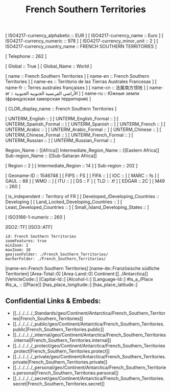 ﻿---
type: Country
tags:
- geo/Country
SpocWebEntityId: 27030
isDeleted: false
confidential: public
license: CC BY-SA 4.0
isReadOnly: false
source: https://datahub.io/core/country-codes
cssclasses: Country
publish: true
title: French Southern Territories
linkTitle: 
keywords: 
layout: 
draft: false
publishDate: 
expiryDate: 
aliases:
- TF
- ATF
- French Southern Territories
- Territorio de las Tierras Australes Francesas
- Terres australes françaises
- الأراضي الفرنسية الجنوبية الجنوبية
- 法属南方领地
- Южные земли (французская заморская территория)
- 
Languages:
- fr
---


[	ISO4217-currency_alphabetic	 :: EUR ] 
[	ISO4217-currency_name	 :: Euro ] 
[	ISO4217-currency_numeric	 :: 978 ] 
[	ISO4217-currency_minor_unit	 :: 2 ] 
[	ISO4217-currency_country_name	 :: FRENCH SOUTHERN TERRITORIES ] 

[	Telephone	 :: 262 ] 

[	Global	 :: True ] 
[	Global_Name	 :: World ] 

[	name	 :: French Southern Territories ] 
[	name-en	 :: French Southern Territories ] 
[	name-es	 :: Territorio de las Tierras Australes Francesas ] 
[	name-fr	 :: Terres australes françaises ] 
[	name-cn	 :: 法属南方领地 ] 
[	name-ar	 :: الأراضي الفرنسية الجنوبية الجنوبية ] 
[	name-ru	 :: Южные земли (французская заморская территория) ] 

[	CLDR_display_name	 :: French Southern Territories ] 

[	UNTERM_English	 ::  ] 
[	UNTERM_English_Formal	 ::  ] 
[	UNTERM_Spanish_Formal	 ::  ] 
[	UNTERM_Spanish	 ::  ] 
[	UNTERM_French	 ::  ] 
[	UNTERM_Arabic	 ::  ] 
[	UNTERM_Arabic_Formal	 ::  ] 
[	UNTERM_Chinese	 ::  ] 
[	UNTERM_Chinese_Formal	 ::  ] 
[	UNTERM_French_Formal	 ::  ] 
[	UNTERM_Russian	 ::  ] 
[	UNTERM_Russian_Formal	 ::  ] 

Region_Name ::  [[Africa]] 
Intermediate_Region_Name ::  [[Eastern Africa]] 
Sub-region_Name ::  [[Sub-Saharan Africa]] 

[	Region	 :: 2 ] 
[	Intermediate_Region	 :: 14 ] 
[	Sub-region	 :: 202 ] 

[	Geoname-ID	 :: 1546748 ] 
[	FIPS	 :: FS ] 
[	FIFA	 ::  ] 
[	IOC	 ::  ] 
[	MARC	 :: fs ] 
[	GAUL	 :: 88 ] 
[	WMO	 ::  ] 
[	ITU	 ::  ] 
[	DS	 :: F ] 
[	TLD	 :: .tf ] 
[	EDGAR	 :: 2C ] 
[	M49	 :: 260 ] 

[	is_independent	 :: Territory of FR ] 
[	Developed_/Developing_Countries	 :: Developing ] 
[	Land_Locked_Developing_Countries	 ::  ] 
[	Least_Developed_Countries	 ::  ] 
[	Small_Island_Developing_States	 ::  ] 

[	ISO3166-1-numeric	 :: 260 ] 



[ISO2::TF] 
[ISO3::ATF] 
```leaflet
id: French Southern Territories
zoomFeatures: true 
minZoom: 2 
maxZoom: 18
geojsonFolder: ./French_Southern_Territories/
markerFolder: ./French_Southern_Territories/
```

[name-en::French Southern Territories] 
[name-de::Französische südliche Territorien] 
[Area-Total::0] 
[Area-Land::0] 
Continent:[[../Antarctica]]  
[VehicleCode::] 
[Capital-Id::] 
[Alcohol-l::] 
[Language-Id::] 
#is_a_/Place  
#is_a_ :: [[Place]] 
[has_place_longitude::] 
[has_place_latitude::] 



## Confidential Links & Embeds: 
- [[../../../../_Standards/geo/Continent/Antarctica/French_Southern_Territories|French_Southern_Territories]] 
- [[../../../../_public/geo/Continent/Antarctica/French_Southern_Territories.public|French_Southern_Territories.public]] 
- [[../../../../_internal/geo/Continent/Antarctica/French_Southern_Territories.internal|French_Southern_Territories.internal]] 
- [[../../../../_protect/geo/Continent/Antarctica/French_Southern_Territories.protect|French_Southern_Territories.protect]] 
- [[../../../../_private/geo/Continent/Antarctica/French_Southern_Territories.private|French_Southern_Territories.private]] 
- [[../../../../_personal/geo/Continent/Antarctica/French_Southern_Territories.personal|French_Southern_Territories.personal]] 
- [[../../../../_secret/geo/Continent/Antarctica/French_Southern_Territories.secret|French_Southern_Territories.secret]] 
